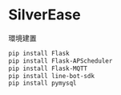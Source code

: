 # SilverEase
環境建置
```bash
pip install Flask
pip install Flask-APScheduler
pip install Flask-MQTT
pip install line-bot-sdk
pip install pymysql
```